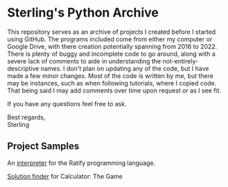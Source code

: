 # Sterling's Python Archive

This repository serves as an archive of projects I created before I started
using GitHub. The programs included come from either my computer or Google Drive,
with there creation potentially spanning from 2016 to 2022. There is plenty of
buggy and incomplete code to go around, along with a severe lack of comments to
aide in understanding the not-entirely-descriptive names. I don't plan on
updating any of the code, but I have made a few minor changes. Most of the code
is written by me, but there may be instances, such as when following tutorials,
where I copied code. That being said I may add comments over time upon request
or as I see fit.

If you have any questions feel free to ask.

Best regards,<br>
Sterling

## Project Samples

An [interpreter](https://github.com/sonusario/The-Sterling-Python-Archive/tree/main/The-Archive/ratify/ratify_py) for the Ratify programming language.

[Solution finder](https://github.com/sonusario/The-Sterling-Python-Archive/tree/main/The-Archive/Daily/GameSolvers/CalculatorTheGame) for Calculator: The Game
